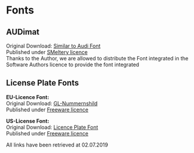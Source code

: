 # Fonts

## AUDimat
Original Download: [Similar to Audi Font](https://www.fontsquirrel.com/fonts/audimat)  
Published under [SMeltery licence](www.smeltery.net)  
Thanks to the Author, we are allowed to distribute the Font integrated in the Software 
Authors licence to provide the font integrated

## License Plate Fonts

**EU-Licence Font:**  
Original Download: [GL-Nummernshild](https://www.fontspace.com/gutenberg-labo/gl-nummernschild)  
Published under [Freeware licence](https://www.fontspace.com/gutenberg-labo/gl-nummernschild) 

**US-License Font:**  
Original Download: [Licence Plate Font](https://www.fontspace.com/dave-hansen/license-plate)  
Published under [Freeware licence](https://www.fontspace.com/dave-hansen/license-plate) 


All links have been retrieved at 02.07.2019
